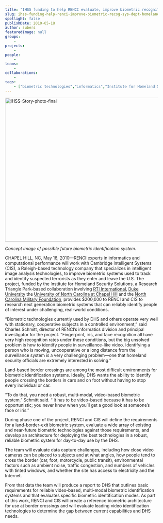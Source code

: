 ```yaml
---
title: "IHSS funding to help RENCI evaluate, improve biometric recognition systems used by Department of Homeland Security"
slug: ihss-funding-help-renci-improve-biometric-recog-sys-dept-homeland-sec
spotlight: false
publishDate: 2010-05-18
author: subers
featuredImage: null
groups:
    - 
projects:
    - 
people:
    - 
teams: 
    - 
collaborations:
    - 
tags:
    - ["biometric technologies","informatics","Institute for Homeland Security Solutions","Research Triangle"]
---
```

<p><img class="alignnone size-full wp-image-5030" title="IHSS-Story-photo-final" src="https://www.renci.org/wp-content/uploads/2010/05/IHSS-Story-photo-final.jpg" alt="IHSS-Story-photo-final" width="630" height="473" /></p>

<p><em>Concept image of possible future biometric identification system.</em></p>

<p>CHAPEL HILL, NC, May 18, 2010—RENCI experts in informatics and computational performance will work with Cambridge Intelligent Systems (CIS), a Raleigh-based technology company that specializes in intelligent image analysis technologies, to improve biometric systems used to track and identify suspected terrorists as they enter and leave the U.S.<!--more--> The project, funded by the Institute for Homeland Security Solutions, a Research Triangle Park-based collaboration involving <a href="http://www.rti.org/" target="_blank">RTI International</a>, <a href="http://duke.edu" target="_blank">Duke University</a> the <a href="http://unc.edu" target="_blank">University of North Carolina at Chapel Hill</a> and the <a href="http://www.ncmilitary.org/" target="_blank">North Carolina Military Foundation</a>, provides $200,000 to RENCI and CIS to research next generation biometric systems that can reliably identify people of interest under challenging, real-world conditions.</p>

<p>“Biometric technologies currently used by DHS and others operate very well with stationary, cooperative subjects in a controlled environment,” said Charles Schmitt, director of RENCI’s informatics division and principal investigator for the project. “Fingerprint, iris, and face recognition all have very high recognition rates under these conditions, but the big unsolved problem is how to identify people in surveillance-like video.  Identifying a person who is moving, uncooperative or a long distance from the surveillance system is a very challenging problem—one that homeland security officials are extremely interested in solving.”</p>

<p>Land-based border crossings are among the most  difficult environments for biometric identification systems. Ideally, DHS wants the ability to identify people crossing the borders in cars and on foot without having to stop every individual or car.</p>

<p>“To do that, you need a robust, multi-modal, video-based biometric system,” Schmitt said. “ It has to be video-based because it has to be opportunistic; you never know when you’ll get a good look at someone’s face or iris.”</p>

<p>During phase one of the project, RENCI and CIS will define the requirements for a land-border-exit biometric system, evaluate a wide array of existing and near-future biometric technologies against those requirements, and develop an architecture for deploying the best technologies in a robust, reliable biometric system for day-to-day use by the DHS.</p>

<p>The team will evaluate data capture challenges, including how close video cameras can be placed to subjects and at what angles, how people tend to cross the border (car, foot, motorcycle, public transit), environmental factors such as ambient noise, traffic congestion, and numbers of vehicles with tinted windows, and whether the site has access to electricity and the Internet.</p>

<p>From that data the team will produce a report to DHS that outlines basic requirements for reliable video-based, multi-modal biometric identification systems and that evaluates specific biometric identification modes.  As part of this work, RENCI and CIS will create a reference biometric architecture for use at border crossings and will evaluate leading video identification technologies to determine the gap between current capabilities and DHS needs.</p>

